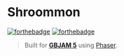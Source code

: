 # Shroommon
[![forthebadge](http://forthebadge.com/images/badges/designed-in-ms-paint.svg)](http://forthebadge.com)
[![forthebadge](http://forthebadge.com/images/badges/uses-js.svg)](http://forthebadge.com)

> Built for **[GBJAM 5](https://itch.io/jam/gbjam-5)** using [Phaser](https://github.com/photonstorm/phaser).